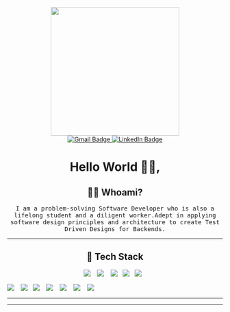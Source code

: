 <div id="header" align="center">
  <img
    src="https://camo.githubusercontent.com/5ddf73ad3a205111cf8c686f687fc216c2946a75005718c8da5b837ad9de78c9/68747470733a2f2f7468756d62732e6766796361742e636f6d2f4576696c4e657874446576696c666973682d736d616c6c2e676966"
    width="300" height="300" />
</div>


<div id="badges" align="center">

  <a href="mailto:sanusiabubakr343@gmail.com">
    <img src="https://img.shields.io/badge/Gmail-D14836?style=for-the-badge&logo=gmail&logoColor=white"
      alt="Gmail Badge" />
  </a>

  <a href="https://www.linkedin.com/in/sanusi-abubakr-80495b176/">
    <img src="https://img.shields.io/badge/LinkedIn-blue?style=for-the-badge&logo=linkedin&logoColor=white"
      alt="LinkedIn Badge" />
  </a>

  <br>

  <h1>
    Hello World 👋🏽,
  </h1>
</div>

<h2 align="center"> 👨‍💻 Whoami?</h2>
<p align="center">
  <samp> I am a problem-solving Software Developer who is also a lifelong student and a diligent worker.Adept in
    applying software design principles and architecture to create Test Driven Designs for Backends.
  </samp>
</p>

<hr>

<h2 align="center"> 🔭 Tech Stack </h2>
<p align="center">
  <img
    src="https://img.shields.io/badge/PostgreSQL-316192?style=for-the-badge&logo=postgresql&logoColor=white" />&nbsp;&nbsp;&nbsp;
  <img
    src="https://img.shields.io/badge/MySQL-00000F?style=for-the-badge&logo=mysql&logoColor=white" />&nbsp;&nbsp;&nbsp;
  <img src="https://img.shields.io/badge/Python-14354C?style=for-the-badge&logo=python&logoColor=white" />&nbsp;&nbsp;
  <img src="https://img.shields.io/badge/node.js-6DA55F?style=for-the-badge&logo=node.js&logoColor=white" />&nbsp;&nbsp;
  <img
    src="https://img.shields.io/badge/docker-%230db7ed.svg?style=for-the-badge&logo=docker&logoColor=white" />&nbsp;&nbsp;&nbsp;


</p>
<p align="center">


  <img
    src="https://img.shields.io/badge/Firebase-039BE5?style=for-the-badge&logo=Firebase&logoColor=white" />&nbsp;&nbsp;&nbsp;
  <img
    src="https://img.shields.io/badge/express.js-%23404d59.svg?style=for-the-badge&logo=express&logoColor=%2361DAFB" />&nbsp;&nbsp;
  <img
    src="https://img.shields.io/badge/javascript-%23323330.svg?style=for-the-badge&logo=javascript&logoColor=%23F7DF1E" />&nbsp;&nbsp;&nbsp;
  <img
    src="https://img.shields.io/badge/html5-%23E34F26.svg?style=for-the-badge&logo=html5&logoColor=white" />&nbsp;&nbsp;&nbsp;
  <img
    src="https://img.shields.io/badge/css3-%231572B6.svg?style=for-the-badge&logo=css3&logoColor=white" />&nbsp;&nbsp;&nbsp;
  <img
    src="https://img.shields.io/badge/java-%23ED8B00.svg?style=for-the-badge&logo=java&logoColor=white" />&nbsp;&nbsp;&nbsp;
  <img
    src="https://img.shields.io/badge/DJANGO-REST-ff1709?style=for-the-badge&logo=django&logoColor=white&color=ff1709&labelColor=gray" />&nbsp;&nbsp;&nbsp;

</p>
<p align="center">


</p>
<hr>


<hr>
